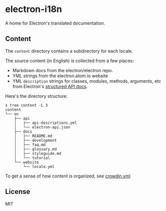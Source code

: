 # electron-i18n

A home for Electron's translated documentation.

## Content

The `content` directory contains a subdirectory for each locale.

The source content (in English) is collected from a few places:

- Markdown docs from the electron/electron repo.
- YML strings from the electron.atom.io website
- YML `description` strings for classes, modules, methods, arguments, etc from Electron's [structured API docs](https://electron.atom.io/blog/2016/09/27/api-docs-json-schema).

Here's the directory structure:

```
❯ tree content -L 3
content
└── en
    ├── api
    │   ├── api-descriptions.yml
    │   └── electron-api.json
    ├── docs
    │   ├── README.md
    │   ├── development
    │   ├── faq.md
    │   ├── glossary.md
    │   ├── styleguide.md
    │   └── tutorial
    └── website
        └── locale.yml
```

To get a sense of how content is organized, see [crowdin.yml](crowdin.yml)

## License

MIT
